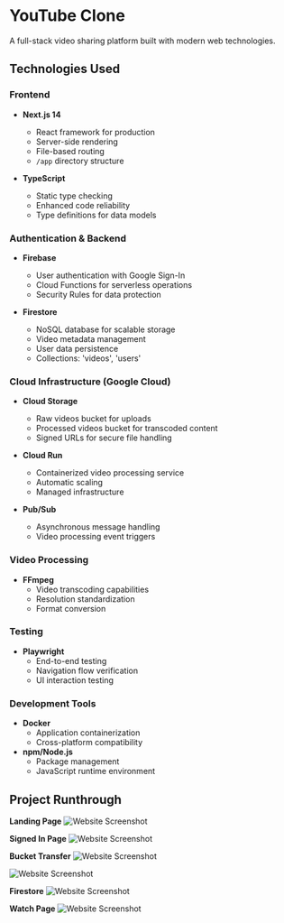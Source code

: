 
# YouTube Clone

A full-stack video sharing platform built with modern web technologies.

## Technologies Used

### Frontend
- **Next.js 14**
  - React framework for production
  - Server-side rendering
  - File-based routing
  - `/app` directory structure

- **TypeScript**
  - Static type checking
  - Enhanced code reliability
  - Type definitions for data models

### Authentication & Backend
- **Firebase**
  - User authentication with Google Sign-In
  - Cloud Functions for serverless operations
  - Security Rules for data protection

- **Firestore**
  - NoSQL database for scalable storage
  - Video metadata management
  - User data persistence
  - Collections: 'videos', 'users'

### Cloud Infrastructure (Google Cloud)
- **Cloud Storage**
  - Raw videos bucket for uploads
  - Processed videos bucket for transcoded content
  - Signed URLs for secure file handling

- **Cloud Run**
  - Containerized video processing service
  - Automatic scaling
  - Managed infrastructure

- **Pub/Sub**
  - Asynchronous message handling
  - Video processing event triggers

### Video Processing
- **FFmpeg**
  - Video transcoding capabilities
  - Resolution standardization
  - Format conversion

### Testing
- **Playwright**
  - End-to-end testing
  - Navigation flow verification
  - UI interaction testing

### Development Tools
- **Docker**
  - Application containerization
  - Cross-platform compatibility
- **npm/Node.js**
  - Package management
  - JavaScript runtime environment

## Project Runthrough 

**Landing Page**
![Website Screenshot](https://drive.google.com/uc?export=view&id=1RTzKVZR3TVeYVeda3HxI3kUKiilwkbwf)


**Signed In Page**
![Website Screenshot](https://drive.google.com/uc?export=view&id=1yAjI7ZtlQ87RPE_CikuaMtKb7JEew_y7)


**Bucket Transfer**
![Website Screenshot](https://drive.google.com/uc?export=view&id=16kwpGFshX1frsEIcVmmBBJfvWqNCMI8D)


![Website Screenshot](https://drive.google.com/uc?export=view&id=1alaG8-1dkN4zIQtwgCiCHvfVc1z1r75m)


**Firestore**
![Website Screenshot](https://drive.google.com/uc?export=view&id=1XKrEodfuMdBHL3j8Wr_s0ZpLv3k7bJzN)


**Watch Page** 
![Website Screenshot](https://drive.google.com/uc?export=view&id=1PF_omsrfK_T9CMdU7OwOmcOqR5R7rMIw)

